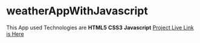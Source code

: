 # weatherAppWithJavascript
This App used Technologies are
**HTML5**
**CSS3**
**Javascript**
[Project Live Link is Here](https://thisissikandar.github.io/weatherAppWithJavascript/)
